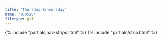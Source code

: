 ```yaml
---
title: "Thursday-Schmursday"
name: "050520"
filetype: gif
---
```


{% include "partials/nav-strips.html" %}
{% include "partials/strip.html" %}